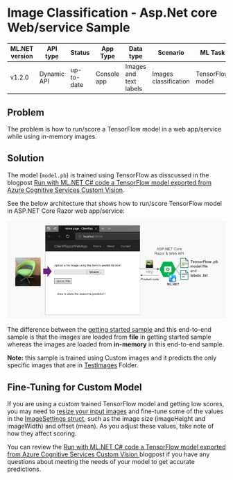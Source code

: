 # Image Classification - Asp.Net core Web/service Sample

| ML.NET version | API type          | Status                        | App Type    | Data type | Scenario            | ML Task                   | Algorithms                  |
|----------------|-------------------|-------------------------------|-------------|-----------|---------------------|---------------------------|-----------------------------|
| v1.2.0           | Dynamic API | up-to-date | Console app | Images and text labels | Images classification | TensorFlow model  | DeepLearning model |


## Problem
The problem is how to run/score a TensorFlow model in a web app/service while using in-memory images. 

## Solution
The model (`model.pb`) is trained using TensorFlow as disscussed in the blogpost [Run with ML.NET C# code a TensorFlow model exported from Azure Cognitive Services Custom Vision](https://devblogs.microsoft.com/cesardelatorre/run-with-ml-net-c-code-a-tensorflow-model-exported-from-azure-cognitive-services-custom-vision/).

See the below architecture that shows how to run/score TensorFlow model in ASP.NET Core Razor web app/service:

![](docs/scenario-architecture.png)


The difference between the [getting started sample](https://github.com/dotnet/machinelearning-samples/tree/master/samples/csharp/getting-started/DeepLearning_ImageClassification_TensorFlow) and this end-to-end sample is that the images are loaded from  **file** in getting started sample whereas the images are loaded from **in-memory** in this end-to-end sample.

**Note:**  this sample is trained using Custom images and it predicts the only specific images that are in [TestImages](./TestImages) Folder.

## Fine-Tuning for Custom Model

If you are using a custom trained TensorFlow model and getting low scores, you may need to [resize your input images](https://lutzroeder.github.io/netron/) and fine-tune some of the values in the [ImageSettings struct](https://github.com/dotnet/machinelearning-samples/blob/aaa490461b3d313d1dcd828eaf0bf4ced6609a16/samples/csharp/end-to-end-apps/DeepLearning_ImageClassification_TensorFlow/TensorFlowImageClassification/ML/TensorFlowModelConfigurator.cs#L22), such as the image size (imageHeight and imageWidth) and offset (mean). As you adjust these values, take note of how they affect scoring.

You can review the [Run with ML.NET C# code a TensorFlow model exported from Azure Cognitive Services Custom Vision
](https://devblogs.microsoft.com/cesardelatorre/run-with-ml-net-c-code-a-tensorflow-model-exported-from-azure-cognitive-services-custom-vision/) blogpost if you have any questions about meeting the needs of your model to get accurate predictions.
